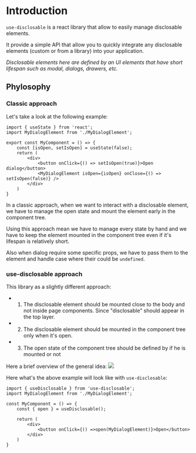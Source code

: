 # Introduction

`use-disclosable` is a react library that allow to easily manage disclosable elements.

It provide a simple API that allow you to quickly integrate any disclosable elements (custom or from a library) into your application.

<Callout type="info">
    <dfn>
        Disclosable elements here are defined by an UI elements that have short lifespan such as modal, dialogs, drawers, etc.
    </dfn>
</Callout>

## Phylosophy
### Classic approach
Let's take a look at the following example:

```tsx {5,9}
import { useState } from 'react';
import MyDialogElement from './MyDialogElement';

export const MyComponent = () => {
    const [isOpen, setIsOpen] = useState(false);
    return (
        <div>
            <button onClick={() => setIsOpen(true)}>Open dialog</button>
            <MyDialogElement isOpen={isOpen} onClose={() => setIsOpen(false)} />
        </div>
    )
}
```

In a classic approach, when we want to interact with a disclosable element, we have to manage the open state and mount the element early in the component tree.

Using this approach mean we have to manage every state by hand and we have to keep the element mounted in the component tree even if it's lifespan is relatively short.

Also when dialog require some specific props, we have to pass them to the element and handle case where their could be `undefined`.

### use-disclosable approach

This library as a slightly different approach:
- 1. The disclosable element should be mounted close to the body and not inside page components. Since "disclosable" should appear in the top layer.
- 2. The disclosable element should be mounted in the component tree only when it's open.
- 3. The open state of the component tree should be defined by if he is mounted or not 

Here a brief overview of the general idea:
![](/schema.svg)

Here what's the above example will look like with `use-disclosable`:

```tsx 
import { useDisclosable } from 'use-disclosable';
import MyDialogElement from './MyDialogElement';

const MyComponent = () => {
    const { open } = useDisclosable();

    return (
        <div>
            <button onClick={() =>open(MyDialogElement)}>Open</button>
        </div>
    )
}

